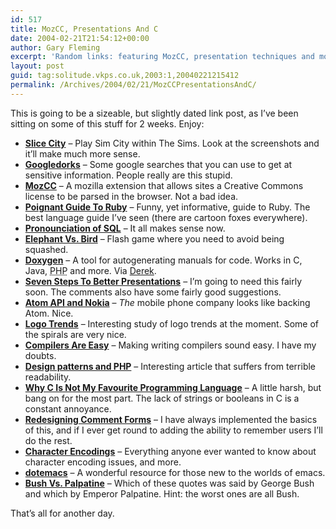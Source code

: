 ```yaml
---
id: 517
title: MozCC, Presentations And C
date: 2004-02-21T21:54:12+00:00
author: Gary Fleming
excerpt: 'Random links: featuring MozCC, presentation techniques and more.'
layout: post
guid: tag:solitude.vkps.co.uk,2003:1,20040221215412
permalink: /Archives/2004/02/21/MozCCPresentationsAndC/
---
```

This is going to be a sizeable, but slightly dated link post, as I&#8217;ve been sitting on some of this stuff for 2 weeks. Enjoy:

  * **[Slice City](http://www.simslice.com/Slicecity.htm)** &#8211; Play Sim City within The Sims. Look at the screenshots and it&#8217;ll make much more sense.
  * **[Googledorks](http://johnny.ihackstuff.com/index.php?module=prodreviews)** &#8211; Some google searches that you can use to get at sensitive information. People really are this stupid.
  * **[MozCC](http://yergler.net/projects/mozcc/)** &#8211; A mozilla extension that allows sites a Creative Commons license to be parsed in the browser. Not a bad idea.
  * **[Poignant Guide To Ruby](http://poignantguide.net/ruby/)** &#8211; Funny, yet informative, guide to Ruby. The best language guide I&#8217;ve seen (there are cartoon foxes everywhere).
  * **[Pronounciation of SQL](http://fishbowl.pastiche.org/2004/02/11/pronunciation_of_sql)** &#8211; It all makes sense now.
  * **[Elephant Vs. Bird](http://jeux.com02.com/)** &#8211; Flash game where you need to avoid being squashed.
  * **[Doxygen](http://www.stack.nl/~dimitri/doxygen/)** &#8211; A tool for autogenerating manuals for code. Works in C, Java, <acronym title="PHP Hypertext Processor">PHP</acronym> and more. Via [Derek](http://www.mrry.co.uk).
  * **[Seven Steps To Better Presentations](http://www.veen.com/jeff/archives/000483.html)** &#8211; I&#8217;m going to need this fairly soon. The comments also have some fairly good suggestions.
  * **[Atom <acronym title="Application Interface">API</acronym> and Nokia](http://www.christianlindholm.com/christianlindholm/2004/02/blogging_via_at.html)** &#8211; _The_ mobile phone company looks like backing Atom. Nice.
  * **[Logo Trends](http://www.gdusa.com/feature/4_03/trends.php)** &#8211; Interesting study of logo trends at the moment. Some of the spirals are very nice.
  * **[Compilers Are Easy](http://www.sidhe.org/~dan/blog/archives/000304.html)** &#8211; Making writing compilers sound easy. I have my doubts.
  * **[Design patterns and PHP](http://www.daholygoat.com/rants_php_and_designpatterns.htm)** &#8211; Interesting article that suffers from terrible readability.
  * **[Why C Is Not My Favourite Programming Language](http://www.kuro5hin.org/story/2004/2/7/144019/8872)** &#8211; A little harsh, but bang on for the most part. The lack of strings or booleans in C is a constant annoyance.
  * **[Redesigning Comment Forms](http://www.1976design.com/blog/archive/2004/02/19/form-redesign/)** &#8211; I have always implemented the basics of this, and if I ever get round to adding the ability to remember users I&#8217;ll do the rest.
  * **[Character Encodings](http://www.cs.tut.fi/~jkorpela/chars.html)** &#8211; Everything anyone ever wanted to know about character encoding issues, and more.
  * **[dotemacs](http://www.dotemacs.de/)** &#8211; A wonderful resource for those new to the worlds of emacs.
  * **[Bush Vs. Palpatine](http://www.mcsweeneys.net/links/lists/Bush-Palpatine.html)** &#8211; Which of these quotes was said by George Bush and which by Emperor Palpatine. Hint: the worst ones are all Bush.

That&#8217;s all for another day.